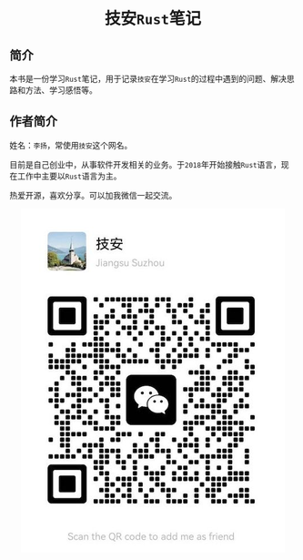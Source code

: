 <div align="center">

# 技安`Rust`笔记

</div>

## 简介

本书是一份学习`Rust`笔记，用于记录`技安`在学习`Rust`的过程中遇到的问题、解决思路和方法、学习感悟等。



<!-- ## 目标

开源技术赋予我们站在巨人的肩膀上做到更高的可能，成长为`全栈工程师`。我也想通过开源技术构建自己的`全栈技术栈`, 实现完整的数据中心的构建和运维。从存储、网络、虚拟化，从操作系统到数据库，从Web服务到消息中间件，只要是基础的服务，结合DevOps的自动化能力来实现持续集成、持续交付。

* 分享真实可复现的操作实践
* 真实的实战经验，无论是自己的错误，还是无数次尝试找到正确的方法，都以可操作、可复现的具体步骤分享

## 致谢

感谢开源运动和开源软件赋予我们能够进一步的创造和改变世界的能力。

感谢分享技术和思想的探索者，让世界更美好。 -->

<!-- 工作业务涉及到`后端`,`cli程序`,`Web前端`,`移动端APP`,`桌面客户端(Windows,macOS,Linux)`,`游戏`,`各种小程序`,`嵌入式`,`图像算法`,`AI`,`物联网`,`数字孪生`等技术领域。 -->


## 作者简介

姓名：`李扬`，常使用`技安`这个网名。

目前是自己创业中，从事软件开发相关的业务。于`2018`年开始接触`Rust`语言，现在工作中主要以`Rust`语言为主。

热爱开源，喜欢分享。可以加我微信一起交流。

<div align="center">

![技安未来](./img/wechat.jpg)

</div>